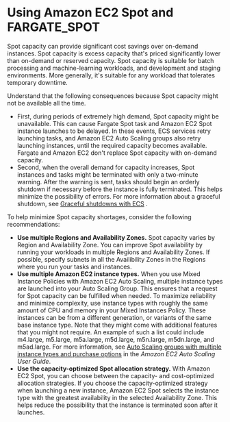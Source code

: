 # Using Amazon EC2 Spot and FARGATE\_SPOT<a name="ec2-and-fargate-spot"></a>

Spot capacity can provide significant cost savings over on\-demand instances\. Spot capacity is excess capacity that's priced significantly lower than on\-demand or reserved capacity\. Spot capacity is suitable for batch processing and machine\-learning workloads, and development and staging environments\. More generally, it's suitable for any workload that tolerates temporary downtime\. 

Understand that the following consequences because Spot capacity might not be available all the time\.
+ First, during periods of extremely high demand, Spot capacity might be unavailable\. This can cause Fargate Spot task and Amazon EC2 Spot instance launches to be delayed\. In these events, ECS services retry launching tasks, and Amazon EC2 Auto Scaling groups also retry launching instances, until the required capacity becomes available\. Fargate and Amazon EC2 don't replace Spot capacity with on\-demand capacity\. 
+ Second, when the overall demand for capacity increases, Spot instances and tasks might be terminated with only a two\-minute warning\. After the warning is sent, tasks should begin an orderly shutdown if necessary before the instance is fully terminated\. This helps minimize the possibility of errors\. For more information about a graceful shutdown, see [Graceful shutdowns with ECS](https://aws.amazon.com/blogs/containers/graceful-shutdowns-with-ecs/) \.

To help minimize Spot capacity shortages, consider the following recommendations: 
+ **Use multiple Regions and Availability Zones\.** Spot capacity varies by Region and Availability Zone\. You can improve Spot availability by running your workloads in multiple Regions and Availability Zones\. If possible, specify subnets in all the Availibility Zones in the Regions where you run your tasks and instances\. 
+ **Use multiple Amazon EC2 instance types\.** When you use Mixed Instance Policies with Amazon EC2 Auto Scaling, multiple instance types are launched into your Auto Scaling Group\. This ensures that a request for Spot capacity can be fulfilled when needed\. To maximize reliability and minimize complexity, use instance types with roughly the same amount of CPU and memory in your Mixed Instances Policy\. These instances can be from a different generation, or variants of the same base instance type\. Note that they might come with additional features that you might not require\. An example of such a list could include m4\.large, m5\.large, m5a\.large, m5d\.large, m5n\.large, m5dn\.large, and m5ad\.large\. For more information, see [Auto Scaling groups with multiple instance types and purchase options](https://docs.aws.amazon.com/autoscaling/ec2/userguide/asg-purchase-options.html) in the *Amazon EC2 Auto Scaling User Guide*\.
+ **Use the capacity\-optimized Spot allocation strategy\.** With Amazon EC2 Spot, you can choose between the capacity\- and cost\-optimized allocation strategies\. If you choose the capacity\-optimized strategy when launching a new instance, Amazon EC2 Spot selects the instance type with the greatest availability in the selected Availability Zone\. This helps reduce the possibility that the instance is terminated soon after it launches\. 